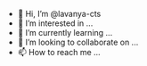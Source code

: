 - 👋 Hi, I’m @lavanya-cts
- 👀 I’m interested in ...
- 🌱 I’m currently learning ...
- 💞️ I’m looking to collaborate on ...
- 📫 How to reach me ...

<!---
lavanya-cts/lavanya-cts is a ✨ special ✨ repository because its `README.md` (this file) appears on your GitHub profile.
You can click the Preview link to take a look at your changes.
--->
